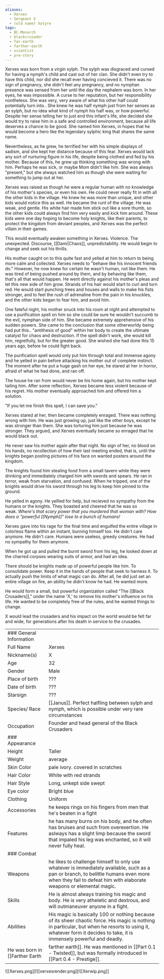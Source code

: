```yaml
---
aliases:
  - Xerxes
  - Sergeant X
  - (old name) Xatyre
tags:
  - BC-Monarch
  - blackcrusader
  - far-earth
  - farther-earth
  - scientist
  - pre-story
---
```

Xerxes was born from a virgin sylph. The sylph was disgraced and cursed for having a nymph's child and cast out of her clan. She didn't even try to have this child, nor did she recall ever having concieved it. There was no sign of pregnancy, she didn't feel any pregnancy, and no nymphan presence was sensed from her until the day the nephalem was born. In her eyes, he was impossible. A curse to her reputation, but her responsibility nontheless. She was very, very aware of what his other half could potentially turn into.. She knew he was half nymph just from her senses as an sylph, but no idea what kind of nymph his half was, or how powerful. Despite her sense telling her to just end this infant's life, she decided she would try to raise him in a safe and controlled environment, because all life deserves a chance to be good. She named him Xerxes, in hopes that he would become a hero like the legendary sylphic king that shares the same name.

Nevertheless, as he grew, he terrified her with his simple displays of sadism, and she kept her distance because of this fear. Xerxes would lack any sort of nurturing figure in his life, despite being clothed and fed by his mother. Because of this, he grew up thinking something was wrong with him. Perhaps he was sick, or maybe Mom didn't like him. She was always "present," but she always watched him as though she were waiting for something to jump out at her.

Xerxes was raised as though he were a regular human with no knowledge of his mother's species, or even his own. He could never really fit in with all the other kids in the village. He knew he was more than unique, and other kids would notice this as well. He became the runt of the village. He was weak, and gentle. His white hair made him stick out like a sore thumb, so the other kids could always find him very easily and kick him around. These kids were one day hoping to become holy knights, like their parents, to protect the kingdom from deviant peoples, and Xerxes was the perfect villain in their games.

This would eventually awaken something in Xerxes. Violence. The unexpected. Discourse, [[Dami|Chaos]], unpredictability. He would begin to change and seek out his thrills. 

His mother caught on to this quite fast and yelled at him to return to being more calm and collected. Xerxes needs to "behave like his innocent friends do." However, he now knew for certain he wasn't human, not like them. He was tired of being pushed around by them, and by behaving like them, that's all that would happen. He went directly against his mother's pleas and let this new side of him grow. Strands of his hair would start to curl and turn red. He would start punching trees and houses and walls to make his fists stronger, and to feel the rush of adrenaline from the pain in his knuckles, and the other kids began to fear him, and avoid him.

One fateful night, his mother snuck into his room at night and attempted to use a purification spell on him so she could be sure he wouldn't succumb to the evil, nymphan side of him. She became extremely apprehensive of his sudden powers. She came to the conclusion that some otherworldy being had put this.. "antithesis of good" within her body to create the ultimate catalyst for chaos and destruction. If the spell didn't work, she would kill him, regretfully, but for the greater good. She wished she had done this 15 years ago, before he could fight back.

The purification spell would only put him through total and immense agony and he yelled in pain before attacking his mother out of complete instinct. The moment after he put a huge gash on her eye, he stared at her in horror, afraid of what he had done, and ran off.

The house he ran from would never be his home again, but his mother kept tailing him. After some reflection, Xerxes became less violent because of his regret. His mother eventually approached him and offered him a solution.

"If you let me finish this spell, I can save you."

Xerxes stared at her, then became completely enraged. There was nothing wrong with him. He was just growing up, just like the other boys, except he was stronger than them. She was torturing him just because he was stronger. They argued, and Xerxes eventually became so enraged that he would black out.

He never saw his mother again after that night. No sign of her, no blood on his hands, no recollection of how their last meeting ended, that is, until the knights began posting pictures of his face on wanted posters around the kingdom. 

The knights found him stealing food from a small tavern while they were drinking and immediately charged him with swords and spears. He ran in terror, weak from starvation, and confused. When he tripped, one of the knights would drive his sword through his leg to keep him pinned to the ground.

He yelled in agony. He yellled for help, but recieved no sympathy from the humans or the knights. They boasted and cheered that he was so weak. _Where's that scary power that you murdered that woman with? How does a "powerful [[Nymph]]" lose to a bunch of humans!_ 

Xerxes gave into his rage for the final time and engulfed the entire village in colorless flame within an instant, burning himself too. He didn't care anymore. He didn't care. Humans were useless, greedy creatures. He had no sympathy for them anymore.

When he got up and pulled the burnt sword from his leg, he looked down at the charred corpses wearing suits of armor, and had an idea. 

There should be knights made up of powerful people like him. To consolidate power. Keep it in the hands of people that seek to harness it. To actually push the limits of what magic can do. After all, he did just set an entire village on fire, an ability he didn't know he had. He wanted more.

He would form a small, but powerful organization called "The [[Black Crusaders]]," under the name 'X,' to remove his mother's influence on his life. He wanted to be completely free of the rules, and he wanted things to change.

X would lead the crusaders and his impact on the world would be felt far and wide, for generations after his death in service to the crusades.

|                         |                                                                                                                                                                                                                       |
| ----------------------- | --------------------------------------------------------------------------------------------------------------------------------------------------------------------------------------------------------------------- |
| ### General Information |                                                                                                                                                                                                                       |
| Full Name               | Xerxes                                                                                                                                                                                                                |
| Nickname(s)             | X                                                                                                                                                                                                                     |
| Age                     | 32                                                                                                                                                                                                                    |
| Gender                  | Male                                                                                                                                                                                                                  |
| Place of birth          | ???                                                                                                                                                                                                                   |
| Date of birth           | ???                                                                                                                                                                                                                   |
| Starsign                | ???                                                                                                                                                                                                                   |
| Species/ Race           | [[Janus]]. Perfect halfling between sylph and nymph, which is possible under very rare circumstances                                                                                                               |
| Occupation              | Founder and head general of the Black Crusaders                                                                                                                                                                       |
| ### Appearance          |                                                                                                                                                                                                                       |
| Height                  | Taller                                                                                                                                                                                                                |
| Weight                  | average                                                                                                                                                                                                               |
| Skin Color              | pale ivory. covered in scratches                                                                                                                                                                                      |
| Hair Color              | White with red strands                                                                                                                                                                                                |
| Hair Style              | Long, unkept side swept                                                                                                                                                                                               |
| Eye color               | Bright blue                                                                                                                                                                                                           |
| Clothing                | Uniform                                                                                                                                                                                                               |
| Accessories             | he keeps rings on his fingers from men that he's beaten in a fight                                                                                                                                                    |
| Features                | he has many burns on his body, and he often has bruises and such from overexertion. He aslways has a slight limp because the sword that impaled his leg was enchanted, so it will never fully heal.                   |
| ### Combat              |                                                                                                                                                                                                                       |
| Weapons                 | he likes to challenge himself to only use whatever is immediately available, such as a pan or branch, to belittle humans even more when they fail to defeat him with elaborate weapons or elemental magic.            |
| Skills                  | He is almost always training his magic and body. He is very atheletic and dextrous, and will outmaneuver anyone in a fight.                                                                                           |
| Abilities               | His magic is basically 100 or nothing because of its sheer chaotic force. His magic is nothing in particular, but when he resorts to using it, whatever form it decides to take, it is immensely powerful and deadly. |
He was born in [[Farther Earth|farther earth]]. He was mentioned in [[Part 0.1 - Twisted]], but was formally introduced in [[Part 0.4 - Prestige]].

![[Xerxes.png]]![[xerxesrender.png]]![[Xerwip.png]]